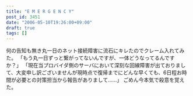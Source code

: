 ```yaml
---
title: "E M E R G E N C Y"
post_id: 3451
date: "2006-05-10T19:26:00+09:00"
draft: true
tags: []
---
```



何の告知も無き丸一日のネット接続障害に流石にキレたのでクレーム入れてみた。 「もう丸一日ずっと繋がってないんですが、一体どうなってるんですか？」 「現在当プロバイダ側のサーバにおいて深刻な回線障害が出ておりまして、大変申し訳ございませんが現時点で復帰までにどんな早くても、6日程お時間が必要との対策担当から報告がありまして……」  ごめん今本気で殺意を覚えた。
